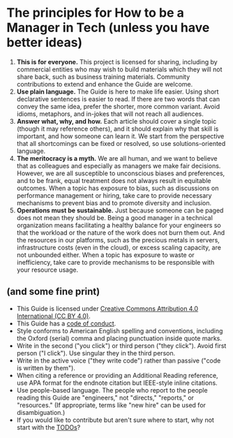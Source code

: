 # The principles for How to be a Manager in Tech (unless you have better ideas)

1. **This is for everyone.** This project is licensed for sharing, including by
commercial entities who may wish to build materials which they will not share
back, such as business training materials. Community contributions to extend
and enhance the Guide are welcome.
1. **Use plain language.** The Guide is here to make life easier. Using
short declarative sentences is easier to read. If there are two words that
can convey the same idea, prefer the shorter, more common variant. Avoid idioms,
metaphors, and in-jokes that will not reach all audiences. 
1. **Answer what, why, and how.** Each article should cover a single topic (though
it may reference others), and it should explain why that skill is important, and 
how someone can learn it. We start from the perspective that all shortcomings can
be fixed or resolved, so use solutions-oriented language.
1. **The meritocracy is a myth.** We are all human, and we want to believe that as
colleagues and especially as managers we make fair decisions. However, we are
all susceptible to unconscious biases and preferences, and to be frank, equal 
treatment does not always result in equitable outcomes. When a topic has exposure
to bias, such as discussions on performance management or hiring, take care to 
provide necessary mechanisms to prevent bias and to promote diversity and inclusion.
1. **Operations must be sustainable.** Just because someone can be paged does not
mean they should be. Being a good manager in a technical organization means 
facilitating a healthy balance for your engineers so that the workload or the 
nature of the work does not burn them out. And the resources in our platforms,
such as the precious metals in servers, infrastructure costs (even in the cloud), or excess
scaling capacity, are not unbounded either. When a topic has exposure to 
waste or inefficiency, take care to provide mechanisms to be responsible with
your resource usage.

## (and some fine print)

* This Guide is licensed under [Creative Commons Attribution 4.0 International (CC BY 4.0)](https://creativecommons.org/licenses/by/4.0/). 
* This Guide has a [code of conduct](CODE_OF_CONDUCT.md).
* Style conforms to American English spelling and conventions, including the Oxford (serial) comma and placing punctuation inside quote marks. 
* Write in the second ("you click") or third person ("they click"). Avoid first person ("I click"). Use singular they in the third person.
* Write in the active voice ("they write code") rather than passive ("code is written 
by them").
* When citing a reference or providing an Additional Reading reference, use APA format for the
endnote citation but IEEE-style inline citations. 
* Use people-based language. The people who report to the people reading this 
Guide are "engineers," not "directs," "reports," or "resources." (If appropriate,
terms like "new hire" can be used for disambiguation.)
* If you would like to contribute but aren't sure where to start, why not start with the [TODOs](en/TODO.md)?


